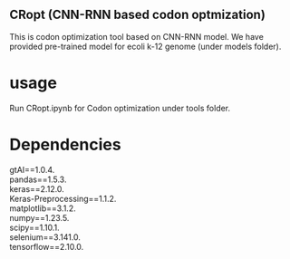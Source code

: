 ## CRopt (CNN-RNN based codon optmization)  
This is codon optimization tool based on CNN-RNN model. We have provided pre-trained model for ecoli k-12 genome (under models folder).  

# usage  
Run CRopt.ipynb for Codon optimization under tools folder. 

# Dependencies  
gtAI==1.0.4.  
pandas==1.5.3.  
keras==2.12.0.  
Keras-Preprocessing==1.1.2.  
matplotlib==3.1.2.  
numpy==1.23.5.  
scipy==1.10.1.  
selenium==3.141.0.  
tensorflow==2.10.0.  
